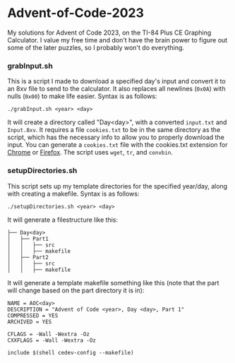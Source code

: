 # Advent-of-Code-2023
My solutions for Advent of Code 2023, on the TI-84 Plus CE Graphing Calculator. I value my free time and don't have the brain power to figure out some of the later puzzles, so I probably won't do everything.

### grabInput.sh

This is a script I made to download a specified day's input and convert it to an 8xv file to send to the calculator. It also replaces all newlines (`0x0A`) with nulls (`0x00`) to make life easier. Syntax is as follows:

    ./grabInput.sh <year> <day>

It will create a directory called "Day\<day\>", with a converted `input.txt` and `Input.8xv`. It requires a file `cookies.txt` to be in the same directory as the script, which has the necessary info to allow you to properly download the input. You can generate a `cookies.txt` file with the cookies.txt extension for [Chrome](https://chrome.google.com/webstore/detail/get-cookiestxt/bgaddhkoddajcdgocldbbfleckgcbcid) or [Firefox](https://addons.mozilla.org/en-US/firefox/addon/cookies-txt/). The script uses `wget`, `tr`, and `convbin`.


### setupDirectories.sh

This script sets up my template directories for the specified year/day, along with creating a makefile. Syntax is as follows:

    ./setupDirectories.sh <year> <day>

It will generate a filestructure like this:

    ├── Day<day>
    │   ├── Part1
    │   │   ├── src
    │   │   ├── makefile
    │   ├── Part2
    │   │   ├── src
    │   │   ├── makefile

It will generate a template makefile something like this (note that the part will change based on the part directory it is in):

    NAME = AOC<day>
    DESCRIPTION = "Advent of Code <year>, Day <day>, Part 1"
    COMPRESSED = YES
    ARCHIVED = YES

    CFLAGS = -Wall -Wextra -Oz
    CXXFLAGS = -Wall -Wextra -Oz

    include $(shell cedev-config --makefile)
